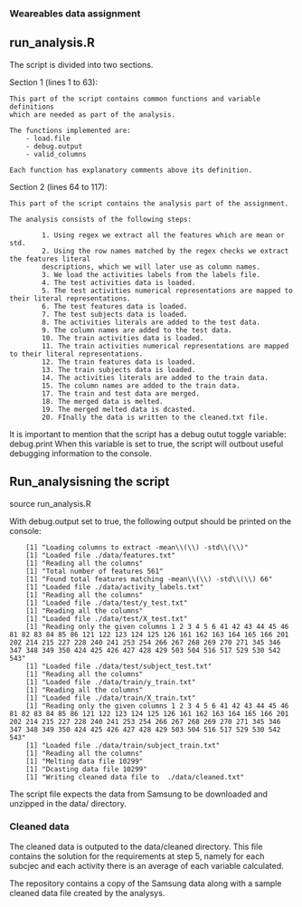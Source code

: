 ### Weareables data assignment

## run_analysis.R

The script is divided into two sections.

Section 1 (lines 1 to 63):
    
    This part of the script contains common functions and variable definitions
    which are needed as part of the analysis.

    The functions implemented are:
        - load.file 
        - debug.output
        - valid_columns

    Each function has explanatory comments above its definition.

Section 2 (lines 64 to 117):
    
    This part of the script contains the analysis part of the assignment.
    
    The analysis consists of the following steps:
```    
        1. Using regex we extract all the features which are mean or std.
        2. Using the row names matched by the regex checks we extract the features literal
        descriptions, which we will later use as column names.
        3. We load the activities labels from the labels file.
        4. The test activities data is loaded.
        5. The test activities numerical representations are mapped to their literal representations.
        6. The test features data is loaded.
        7. The test subjects data is loaded.
        8. The activities literals are added to the test data.
        9. The column names are added to the test data.
        10. The train activities data is loaded.
        11. The train activities numerical representations are mapped to their literal representations.
        12. The train features data is loaded.
        13. The train subjects data is loaded.
        14. The activities literals are added to the train data.
        15. The column names are added to the train data.
        17. The train and test data are merged.
        18. The merged data is melted.
        19. The merged melted data is dcasted.
        20. FInally the data is written to the cleaned.txt file.
```

It is important to mention that the script has a debug outut toggle variable: debug.print
When this variable is set to true, the script will outbout useful debugging information to the console.

## Run_analysisning the script
source run_analysis.R

With debug.output set to true, the following output should be printed on the console:

```
    [1] "Loading columns to extract -mean\\(\\) -std\\(\\)"
    [1] "Loaded file ./data/features.txt"
    [1] "Reading all the columns"
    [1] "Total number of features 561"
    [1] "Found total features matching -mean\\(\\) -std\\(\\) 66"
    [1] "Loaded file ./data/activity_labels.txt"
    [1] "Reading all the columns"
    [1] "Loaded file ./data/test/y_test.txt"
    [1] "Reading all the columns"
    [1] "Loaded file ./data/test/X_test.txt"
    [1] "Reading only the given columns 1 2 3 4 5 6 41 42 43 44 45 46 81 82 83 84 85 86 121 122 123 124 125 126 161 162 163 164 165 166 201 202 214 215 227 228 240 241 253 254 266 267 268 269 270 271 345 346 347 348 349 350 424 425 426 427 428 429 503 504 516 517 529 530 542 543"
    [1] "Loaded file ./data/test/subject_test.txt"
    [1] "Reading all the columns"
    [1] "Loaded file ./data/train/y_train.txt"
    [1] "Reading all the columns"
    [1] "Loaded file ./data/train/X_train.txt"
    [1] "Reading only the given columns 1 2 3 4 5 6 41 42 43 44 45 46 81 82 83 84 85 86 121 122 123 124 125 126 161 162 163 164 165 166 201 202 214 215 227 228 240 241 253 254 266 267 268 269 270 271 345 346 347 348 349 350 424 425 426 427 428 429 503 504 516 517 529 530 542 543"
    [1] "Loaded file ./data/train/subject_train.txt"
    [1] "Reading all the columns"
    [1] "Melting data file 10299"
    [1] "Dcasting data file 10299"
    [1] "Writing cleaned data file to  ./data/cleaned.txt"
```
The script file expects the data from Samsung to be downloaded and unzipped in the data/ directory.

### Cleaned data

The cleaned data is outputed to the data/cleaned directory. This file contains the solution for the requirements
at step 5, namely for each subcjec and each activity there is an average of each variable calculated.

The repository contains a copy of the Samsung data along with a sample cleaned data file created by the analysys.
